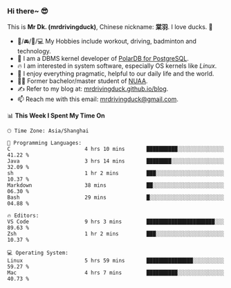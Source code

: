 ### Hi there~ 😎

This is **Mr Dk. (mrdrivingduck)**, Chinese nickname: **棠羽**. I love ducks. 🦆

- 💪/🚘/🏸/💻 My Hobbies include workout, driving, badminton and technology.
- 🍊 I am a DBMS kernel developer of [PolarDB for PostgreSQL](https://github.com/ApsaraDB/PolarDB-for-PostgreSQL).
- 🔥 I am interested in system software, especially OS kernels like *Linux*.
- 🔧 I enjoy everything pragmatic, helpful to our daily life and the world.
- 👨‍🎓 Former bachelor/master student of [NUAA](https://en.wikipedia.org/wiki/Nanjing_University_of_Aeronautics_and_Astronautics).
- ✍ Refer to my blog at: [mrdrivingduck.github.io/blog](https://mrdrivingduck.github.io/blog/).
- 📫 Reach me with this email: [mrdrivingduck@gmail.com](mailto:mrdrivingduck@gmail.com).

<!--START_SECTION:waka-->
📊 **This Week I Spent My Time On** 

```text
🕑︎ Time Zone: Asia/Shanghai

💬 Programming Languages: 
C                        4 hrs 10 mins       ██████████░░░░░░░░░░░░░░░   41.22 % 
Java                     3 hrs 14 mins       ████████░░░░░░░░░░░░░░░░░   32.09 % 
sh                       1 hr 2 mins         ███░░░░░░░░░░░░░░░░░░░░░░   10.37 % 
Markdown                 38 mins             ██░░░░░░░░░░░░░░░░░░░░░░░   06.30 % 
Bash                     29 mins             █░░░░░░░░░░░░░░░░░░░░░░░░   04.88 % 

🔥 Editors: 
VS Code                  9 hrs 3 mins        ██████████████████████░░░   89.63 % 
Zsh                      1 hr 2 mins         ███░░░░░░░░░░░░░░░░░░░░░░   10.37 % 

💻 Operating System: 
Linux                    5 hrs 59 mins       ███████████████░░░░░░░░░░   59.27 % 
Mac                      4 hrs 7 mins        ██████████░░░░░░░░░░░░░░░   40.73 % 
```


<!--END_SECTION:waka-->

<!-- ![Mr Dk.'s GitHub Stats](https://github-readme-stats.vercel.app/api?username=mrdrivingduck&count_private&show_icons=true&theme=buefy) -->

<!-- ![Most Used Languages](https://github-readme-stats.vercel.app/api/top-langs/?username=mrdrivingduck&exclude_repo=mips32-CPU,snort-tcp-socket&theme=buefy&layout=compact&langs_count=10) -->


<!--
**mrdrivingduck/mrdrivingduck** is a ✨ _special_ ✨ repository because its `README.md` (this file) appears on your GitHub profile.

Here are some ideas to get you started:

- 🔭 I’m currently working on ...
- 🌱 I’m currently learning ...
- 👯 I’m looking to collaborate on ...
- 🤔 I’m looking for help with ...
- 💬 Ask me about ...
- 📫 How to reach me: ...
- 😄 Pronouns: ...
- ⚡ Fun fact: ...
-->
